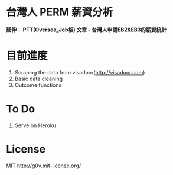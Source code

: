 台灣人 PERM 薪資分析
==================
**延伸： PTT(Oversea_Job板) 文章 - 台灣人申請EB2&EB3的薪資統計**

目前進度
========
1. Scraping the data from visadoor(http://visadoor.com)
2. Basic data cleaning
3. Outcome functions

To Do
========
1. Serve on Heroku

License
=======
MIT http://g0v.mit-license.org/